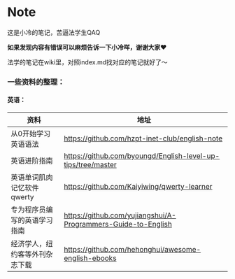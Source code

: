 # Note
这是小冷的笔记，苦逼法学生QAQ

**如果发现内容有错误可以麻烦告诉一下小冷咩，谢谢大家❤**

法学的笔记在wiki里，对照index.md找对应的笔记就好了～


### 一些资料的整理：

#### 英语：

| 资料                           | 地址                                                          |
|--------------------------------|---------------------------------------------------------------|
| 从0开始学习英语语法            | https://github.com/hzpt-inet-club/english-note                |
| 英语进阶指南                   | https://github.com/byoungd/English-level-up-tips/tree/master  |
| 英语单词肌肉记忆软件qwerty     | https://github.com/Kaiyiwing/qwerty-learner                   |
| 专为程序员编写的英语学习指南   | https://github.com/yujiangshui/A-Programmers-Guide-to-English |
| 经济学人，纽约客等外刊杂志下载 | https://github.com/hehonghui/awesome-english-ebooks           |
